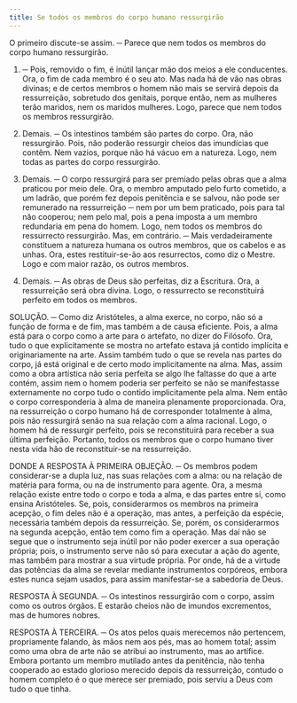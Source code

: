 ```yaml
---
title: Se todos os membros do corpo humano ressurgirão
---
```


O primeiro discute-se assim. ─ Parece que nem todos os membros do corpo humano ressurgirão.  

1. ─ Pois, removido o fim, é inútil lançar mão dos meios a ele conducentes. Ora, o fim de cada membro é o seu ato. Mas nada há de vão nas obras divinas; e de certos membros o homem não mais se servirá depois da ressurreição, sobretudo dos genitais, porque então, nem as mulheres terão maridos, nem os maridos mulheres. Logo, parece que nem todos os membros ressurgirão.  

2. Demais. ─ Os intestinos também são partes do corpo. Ora, não ressurgirão. Pois, não poderão ressurgir cheios das imundícias que contêm. Nem vazios, porque não há vácuo em a natureza. Logo, nem todas as partes do corpo ressurgirão.  

3. Demais. ─ O corpo ressurgirá para ser premiado pelas obras que a alma praticou por meio dele. Ora, o membro amputado pelo furto cometido, a um ladrão, que porém fez depois penitência e se salvou, não pode ser remunerado na ressurreição ─ nem por um bem praticado, pois para tal não cooperou; nem pelo mal, pois a pena imposta a um membro redundaria em pena do homem. Logo, nem todos os membros do ressurrecto ressurgirão.  Mas, em contrário. ─ Mais verdadeiramente constituem a natureza humana os outros membros, que os cabelos e as unhas. Ora, estes restituir-se-ão aos resurrectos, como diz o Mestre. Logo e com maior razão, os outros membros.  

2. Demais. ─ As obras de Deus são perfeitas, diz a Escritura. Ora, a ressurreição será obra divina. Logo, o ressurrecto se reconstituirá perfeito em todos os membros.  

SOLUÇÃO. ─ Como diz Aristóteles, a alma exerce, no corpo, não só a função de forma e de fim, mas também a de causa eficiente. Pois, a alma está para o corpo como a arte para o artefato, no dizer do Filósofo. Ora, tudo o que explicitamente se mostra no artefato estava já contido implícita e originariamente na arte. Assim também tudo o que se revela nas partes do corpo, já está original e de certo modo implicitamente na alma. Mas, assim como a obra artística não seria perfeita se algo lhe faltasse do que a arte contém, assim nem o homem poderia ser perfeito se não se manifestasse externamente no corpo tudo o contido implicitamente pela alma. Nem então o corpo corresponderia à alma de maneira plenamente proporcionada. Ora, na ressurreição o corpo humano há de corresponder totalmente à alma, pois não ressurgirá senão na sua relação com a alma racional. Logo, o homem há de ressurgir perfeito, pois se reconstituirá para receber a sua última perfeição. Portanto, todos os membros que o corpo humano tiver nesta vida hão de reconstituir-se na ressurreição.  

DONDE A RESPOSTA À PRIMEIRA OBJEÇÃO. ─ Os membros podem considerar-se a dupla luz, nas suas relações com a alma: ou na relação de matéria para forma, ou na de instrumento para agente. Ora, a mesma relação existe entre todo o corpo e toda a alma, e das partes entre si, como ensina Aristóteles. Se, pois, considerarmos os membros na primeira acepção, o fim deles não é a operação, mas antes, a perfeição da espécie, necessária também depois da ressurreição. Se, porém, os considerarmos na segunda acepção, então tem como fim a operação. Mas daí não se segue que o instrumento seja inútil por não poder exercer a sua operação própria; pois, o instrumento serve não só para executar a ação do agente, mas também para mostrar a sua virtude própria. Por onde, há de a virtude das potências da alma se revelar mediante instrumentos corpóreos, embora estes nunca sejam usados, para assim manifestar-se a sabedoria de Deus.  

RESPOSTA À SEGUNDA. ─ Os intestinos ressurgirão com o corpo, assim como os outros órgãos. E estarão cheios não de imundos excrementos, mas de humores nobres.  

RESPOSTA À TERCEIRA. ─ Os atos pelos quais merecemos não pertencem, propriamente falando, às mãos nem aos pés, mas ao homem total; assim como uma obra de arte não se atribui ao instrumento, mas ao artífice. Embora portanto um membro mutilado antes da penitência, não tenha cooperado ao estado glorioso merecido depois da ressurreição, contudo o homem completo é o que merece ser premiado, pois serviu a Deus com tudo o que tinha.